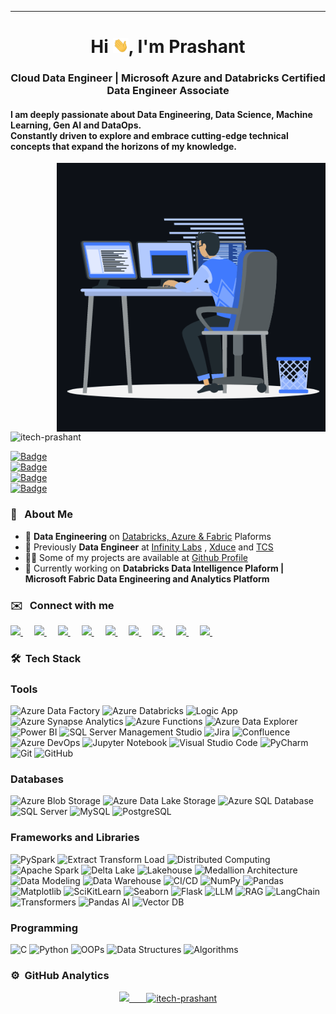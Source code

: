 <hr>
<h1 align="center">
Hi <img src="https://raw.githubusercontent.com/ABSphreak/ABSphreak/master/gifs/Hi.gif" width="25px">, I'm Prashant
</h1>
<h3 align="center">
Cloud Data Engineer | Microsoft Azure and Databricks Certified Data Engineer Associate
</h3>
<h4>
I am deeply passionate about Data Engineering, Data Science, Machine Learning, Gen AI and DataOps.<br>Constantly driven to explore and embrace cutting-edge technical concepts that expand the horizons of my knowledge.
</h4>
<p>
<img align="right" height="430em" src="animation_500_kxa883sd.gif" alt="itech-prashant" />
</p>

<p>
<img src="https://komarev.com/ghpvc/?username=itech-prashant&label=Profile%20views&color=e89b17&style=flat" alt="itech-prashant" />
</p>

[![Badge](https://img.shields.io/badge/Databricks-Certified%20Data%20Engineer-orange?logo=databricks&logoColor=white)](https://credentials.databricks.com/853973c5-b834-40aa-9bd8-b514234d8716#gs.irv21d)
<br>
[![Badge](https://img.shields.io/badge/Microsoft-Certified%20Azure%20Data%20Engineer-blue?logo=microsoft&logoColor=white)](https://learn.microsoft.com/en-us/users/prashant-1080/credentials/3fe3ad418f1b963)
<br>
[![Badge](https://img.shields.io/badge/Microsoft-Certified%20Fabric%20Analytics%20Engineer-blue?logo=microsoft&logoColor=white)](https://learn.microsoft.com/api/credentials/share/en-us/PRASHANT-1080/B201378C96F59155?sharingId=DE6A51F31D06A8BE)
<br>
[![Badge](https://img.shields.io/badge/Resume-View%20Now-green?logo=google-drive&logoColor=white)](https://drive.google.com/file/d/1EW0KoDEBBncdMkHazPQWhX3NMdPdw_71/view?usp=drive_link)
<br>

### 📖 &nbsp; About Me
- 🌱 **Data Engineering** on [Databricks, Azure & Fabric](https://learn.microsoft.com/en-us/azure/architecture/solution-ideas/articles/azure-databricks-modern-analytics-architecture) Plaforms
- 🐍 Previously **Data Engineer** at [Infinity Labs](https://www.infinitylabs.in) , [Xduce](https://www.xduce.com) and [TCS](https://www.tcs.com)
- 👨‍💻 Some of my projects are available at [Github Profile](https://github.com/itech-prashant)
- 🧭 Currently working on **Databricks Data Intelligence Plaform | Microsoft Fabric Data Engineering and Analytics Platform**

<!-- - 📝 I regularly write articles on [my blog](https://itech-prashant.blogspot.com/) -->
<!-- - 📄 Go through my portfolio on [my site](https://itech-prashant.in) -->
<!-- - 📄 Know about my experiences [on my resume](https://resume.io/r/itech-prashant) -->

### ✉️ &nbsp; Connect with me
<p align="left">
<a target="_blank" href="https://www.linkedin.com/in/itech-prashant">
<img src="https://img.shields.io/badge/-LinkedIn-0077B5?style=for-the-badge&logo=Linkedin&logoColor=white">
</img>
</a>
&emsp;
<a target="_blank" href="mailto:itech.prash@gmail.com">
<img src="https://img.shields.io/badge/-Gmail-D14836?style=for-the-badge&logo=Gmail&logoColor=white">
</img>
</a>
&emsp;
<a target="_blank" href="https://instagram.com/prashant.xplorer">
<img src="https://img.shields.io/badge/-Instagram-de26b3?style=for-the-badge&logo=instagram&logoColor=white">
</img>
</a>
&emsp;
<a target="_blank" href="https://x.com/itech_prashant">
<img src="https://img.shields.io/badge/-X-1DA1F2?style=for-the-badge&logo=X&logoColor=white">
</img>
</a>
&emsp;
<a target="_blank" href="https://facebook.com/itech.prashant">
  <img src="https://img.shields.io/badge/-Facebook-1877F2?style=for-the-badge&logo=facebook&logoColor=white">
  </img>
</a>
&emsp;
<a target="_blank" href="https://youtube.com/@prashant_realist">
  <img src="https://img.shields.io/badge/-YouTube-FF0000?style=for-the-badge&logo=youtube&logoColor=white">
  </img>
</a>
&emsp;
<a target="_blank" href="https://wa.me/917979849339">
  <img src="https://img.shields.io/badge/-WhatsApp-25D366?style=for-the-badge&logo=whatsapp&logoColor=white">
  </img>
</a>
&emsp;
<a target="_blank" href="https://threads.net/@prashant_xplorer">
  <img src="https://img.shields.io/badge/-Threads-000000?style=for-the-badge&logo=threads&logoColor=white">
  </img>
</a>
&emsp;
<a target="_blank" href="https://t.me/tg_deml">
  <img src="https://img.shields.io/badge/-Telegram-26A5E4?style=for-the-badge&logo=telegram&logoColor=white">
  </img>
</a>
&emsp;


</p>

### 🛠 &nbsp;Tech Stack

### Tools
![Azure Data Factory](https://img.shields.io/badge/-Azure%20Data%20Factory-05122A?style=flat&logo=azure)
![Azure Databricks](https://img.shields.io/badge/-Azure%20Databricks-05122A?style=flat&logo=azuredatabricks)
![Logic App](https://img.shields.io/badge/-Logic%20App-05122A?style=flat&logo=azurelogicapps)
![Azure Synapse Analytics](https://img.shields.io/badge/-Azure%20Synapse%20Analytics-05122A?style=flat&logo=azuresynapse)
![Azure Functions](https://img.shields.io/badge/-Azure%20Functions-05122A?style=flat&logo=azurefunctions)
![Azure Data Explorer](https://img.shields.io/badge/-Azure%20Data%20Explorer-05122A?style=flat&logo=azuredataexplorer)
![Power BI](https://img.shields.io/badge/-Power%20BI-05122A?style=flat&logo=powerbi)
![SQL Server Management Studio](https://img.shields.io/badge/-SQL%20Server%20Management%20Studio-05122A?style=flat&logo=microsoftsqlserver)
![Jira](https://img.shields.io/badge/-Jira-05122A?style=flat&logo=jira)
![Confluence](https://img.shields.io/badge/-Confluence-05122A?style=flat&logo=confluence)
![Azure DevOps](https://img.shields.io/badge/-Azure%20DevOps-05122A?style=flat&logo=azuredevops)
![Jupyter Notebook](https://img.shields.io/badge/-Jupyter%20Notebook-05122A?style=flat&logo=jupyter)
![Visual Studio Code](https://img.shields.io/badge/-Visual%20Studio%20Code-05122A?style=flat&logo=visualstudiocode)
![PyCharm](https://img.shields.io/badge/-PyCharm-05122A?style=flat&logo=pycharm)
![Git](https://img.shields.io/badge/-Git-05122A?style=flat&logo=git)
![GitHub](https://img.shields.io/badge/-GitHub-05122A?style=flat&logo=github)

### Databases
![Azure Blob Storage](https://img.shields.io/badge/-Azure%20Blob%20Storage-05122A?style=flat&logo=azureblobstorage)
![Azure Data Lake Storage](https://img.shields.io/badge/-Azure%20Data%20Lake%20Storage-05122A?style=flat&logo=azuredataexplorer)
![Azure SQL Database](https://img.shields.io/badge/-Azure%20SQL%20Database-05122A?style=flat&logo=azure)
![SQL Server](https://img.shields.io/badge/-SQL%20Server-05122A?style=flat&logo=microsoftsqlserver)
![MySQL](https://img.shields.io/badge/-MySQL-05122A?style=flat&logo=mysql)
![PostgreSQL](https://img.shields.io/badge/-PostgreSQL-05122A?style=flat&logo=postgresql)

### Frameworks and Libraries
![PySpark](https://img.shields.io/badge/-PySpark-05122A?style=flat&logo=apachepyspark)
![Extract Transform Load](https://img.shields.io/badge/-Extract%20Transform%20Load-05122A?style=flat&logo=apache)
![Distributed Computing](https://img.shields.io/badge/-Distributed%20Computing-05122A?style=flat&logo=apachehadoop)
![Apache Spark](https://img.shields.io/badge/-Apache%20Spark-05122A?style=flat&logo=apache)
![Delta Lake](https://img.shields.io/badge/-Delta%20Lake-05122A?style=flat&logo=delta)
![Lakehouse](https://img.shields.io/badge/-Lakehouse-05122A?style=flat&logo=azure)
![Medallion Architecture](https://img.shields.io/badge/-Medallion%20Architecture-05122A?style=flat&logo=azure)
![Data Modeling](https://img.shields.io/badge/-Data%20Modeling-05122A?style=flat&logo=tableau)
![Data Warehouse](https://img.shields.io/badge/-Data%20Warehouse-05122A?style=flat&logo=tableau)
![CI/CD](https://img.shields.io/badge/-CI%2FCD-05122A?style=flat&logo=git)
![NumPy](https://img.shields.io/badge/-NumPy-05122A?style=flat&logo=numpy)
![Pandas](https://img.shields.io/badge/-Pandas-05122A?style=flat&logo=pandas)
![Matplotlib](https://img.shields.io/badge/-Matplotlib-05122A?style=flat&logo=matplotlib)
![SciKitLearn](https://img.shields.io/badge/-Sci--Kit_Learn-05122A?style=flat&logo=scikit-learn)
![Seaborn](https://img.shields.io/badge/-Seaborn-05122A?style=flat&logo=seaborn)
![Flask](https://img.shields.io/badge/-Flask-05122A?style=flat&logo=flask)
![LLM](https://img.shields.io/badge/-LLM-05122A?style=flat&logo=python)
![RAG](https://img.shields.io/badge/-RAG-05122A?style=flat&logo=python)
![LangChain](https://img.shields.io/badge/-LangChain-05122A?style=flat&logo=python)
![Transformers](https://img.shields.io/badge/-Transformers-05122A?style=flat&logo=python)
![Pandas AI](https://img.shields.io/badge/-Pandas%20AI-05122A?style=flat&logo=pandas)
![Vector DB](https://img.shields.io/badge/-Vector%20DB-05122A?style=flat&logo=python)

### Programming
![C](https://img.shields.io/badge/-C-05122A?style=flat&logo=c)
![Python](https://img.shields.io/badge/-Python-05122A?style=flat&logo=python)
![OOPs](https://img.shields.io/badge/-OOPs-05122A?style=flat&logo=python)
![Data Structures](https://img.shields.io/badge/-Data%20Structures-05122A?style=flat&logo=python)
![Algorithms](https://img.shields.io/badge/-Algorithms-05122A?style=flat&logo=python)


<!-- - ![Python](https://img.shields.io/badge/-Python-05122A?style=flat&logo=python)&nbsp;
![Spark](https://img.shields.io/badge/-Spark-05122A?style=flat&logo=spark)&nbsp;
![Azure](https://img.shields.io/badge/-Azure-05122A?style=flat&logo=microsoft-azure&logoColor=4287f5)&nbsp;
![Tensorflow](https://img.shields.io/badge/-Tensorflow-05122A?style=flat&logo=tensorflow)\
![OpenCV](https://img.shields.io/badge/-OpenCV-05122A?style=flat&logo=opencv)&nbsp;
![SciKitLearn](https://img.shields.io/badge/-Sci--Kit_Learn-05122A?style=flat&logo=scikit-learn)&nbsp;
![Pandas](https://img.shields.io/badge/-Pandas-05122A?style=flat&logo=pandas)&nbsp;
![Numpy](https://img.shields.io/badge/-Numpy-05122A?style=flat&logo=numpy)&nbsp;
![LangChain](https://img.shields.io/badge/-LangChain-05122A?style=flat)&nbsp;
![RAG](https://img.shields.io/badge/-RAG-05122A?style=flat)&nbsp;-->

<!-- -[JavaScript](https://img.shields.io/badge/-JavaScript-05122A?style=flat&logo=javascript)&nbsp;
![OpenSearch](https://img.shields.io/badge/-OpenSearch-05122A?style=flat&logo=opensearch&logoColor=4287f5)&nbsp;
![Java](https://img.shields.io/badge/-Java-05122A?style=flat&logo=Java&logoColor=FFA518)&nbsp;
![C](https://img.shields.io/badge/-C-05122A?style=flat&logo=C&logoColor=A8B9CC)&nbsp;
![C++](https://img.shields.io/badge/-C++-05122A?style=flat&logo=C%2B%2B&logoColor=00599C)\
![React](https://img.shields.io/badge/-React-05122A?style=flat&logo=react)&nbsp;
![NodeJs](https://img.shields.io/badge/-NodeJs-05122A?style=flat&logo=node.js)
![Django](https://img.shields.io/badge/-Django-05122A?style=flat&logo=django&logoColor=white)&nbsp;
![Flask](https://img.shields.io/badge/-Flask-05122A?style=flat&logo=flask)&nbsp;
![Bootstrap](https://img.shields.io/badge/-Bootstrap-05122A?style=flat&logo=bootstrap&logoColor=563D7C)\
![HTML](https://img.shields.io/badge/-HTML-05122A?style=flat&logo=HTML5)&nbsp;
![CSS](https://img.shields.io/badge/-CSS-05122A?style=flat&logo=CSS3&logoColor=1572B6)&nbsp;
![Git](https://img.shields.io/badge/-Git-05122A?style=flat&logo=git)&nbsp;
![MongoDB](https://img.shields.io/badge/-Mongodb-05122A?style=flat&logo=mongodb&logoColor=green)&nbsp;
![PHP](https://img.shields.io/badge/-PHP-05122A?style=flat&logo=php)&nbsp;
![MySql](https://img.shields.io/badge/-MySql-05122A?style=flat&logo=mysql)\
![AWS](https://img.shields.io/badge/-AWS-05122A?style=flat&logo=amazon)&nbsp;
![Docker](https://img.shields.io/badge/-Docker-05122A?logo=docker&logoColor=4287f5)&nbsp;
![GitHub](https://img.shields.io/badge/-GitHub-05122A?style=flat&logo=github)&nbsp;
![Linux](https://img.shields.io/badge/-Linux-05122A?style=flat&logo=linux)&nbsp;
![Ubuntu](https://img.shields.io/badge/-Ubuntu-05122A?style=flat&logo=ubuntu)&nbsp;
![Selenium](https://img.shields.io/badge/-Selenium-05122A?style=flat&logo=selenium)&nbsp; -->



### ⚙️ &nbsp;GitHub Analytics

<p align="center">
<a href="https://github.com/itech-prashant">
<img height="160em" src="https://github-readme-stats-eight-theta.vercel.app/api?username=itech-prashant&show_icons=true&theme=tokyonight&include_all_commits=true&count_private=true"/>
&nbsp;
&nbsp;
&nbsp;
<img height="160em" src="https://github-readme-streak-stats.herokuapp.com/?user=itech-prashant&theme=tokyonight" alt="itech-prashant" />
</a>
</p>
